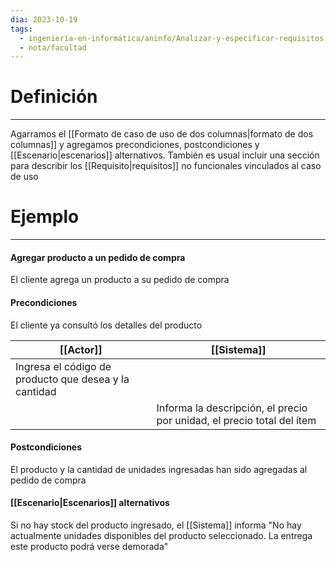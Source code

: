 ```yaml
---
dia: 2023-10-19
tags:
  - ingeniería-en-informática/aninfo/Analizar-y-especificar-requisitos
  - nota/facultad
---
```

# Definición
---
Agarramos el [[Formato de caso de uso de dos columnas|formato de dos columnas]] y agregamos precondiciones, postcondiciones y [[Escenario|escenarios]] alternativos. También es usual incluir una sección para describir los [[Requisito|requisitos]] no funcionales vinculados al caso de uso

# Ejemplo
---
#### Agregar producto a un pedido de compra
El cliente agrega un producto a su pedido de compra

#### Precondiciones
El cliente ya consultó los detalles del producto

| [[Actor]]                                             | [[Sistema]]                                                            |
| ----------------------------------------------------- | ---------------------------------------------------------------------- |
| Ingresa el código de producto que desea y la cantidad |                                                                        |
|                                                       | Informa la descripción, el precio por unidad, el precio total del ítem |

#### Postcondiciones
El producto y la cantidad de unidades ingresadas han sido agregadas al pedido de compra

#### [[Escenario|Escenarios]] alternativos
Si no hay stock del producto ingresado, el [[Sistema]] informa "No hay actualmente unidades disponibles del producto seleccionado. La entrega este producto podrá verse demorada"
